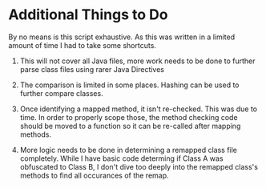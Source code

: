 # Additional Things to Do

By no means is this script exhaustive.  As this was written in a limited amount of time I had to take some shortcuts.

1.  This will not cover all Java files, more work needs to be done to further parse class files using rarer Java Directives

2.  The comparison is limited in some places.  Hashing can be used to further compare classes.

3.  Once identifying a mapped method, it isn't re-checked.  This was due to time.  In order to properly scope those,
the method checking code should be moved to a function so it can be re-called after mapping methods.

4.  More logic needs to be done in determining a remapped class file completely.  While I have basic code determing if Class
A was obfuscated to Class B, I don't dive too deeply into the remapped class's methods to find all occurances of the remap.
